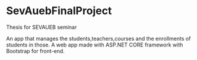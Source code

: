 # SevAuebFinalProject
Thesis for SEVAUEB seminar

An app that manages the students,teachers,courses and the enrollments of students in those.
A web app made with ASP.NET CORE framework with Bootstrap for front-end.
